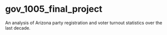 # gov_1005_final_project
An analysis of Arizona party registration and voter turnout statistics over the last decade.

